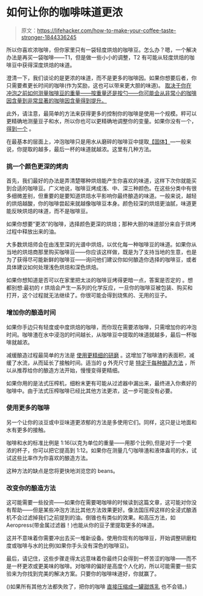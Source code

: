 # 如何让你的咖啡味道更浓

> 原文：<https://lifehacker.com/how-to-make-your-coffee-taste-stronger-1844336245>

所以你喜欢浓咖啡，但你家里只有一袋轻度烘焙的咖啡豆。怎么办？嗯，一个解决办法是再买一袋咖啡——T1，但是做一些小小的调整，T2 有可能从轻度烘焙的咖啡豆中获得深度烘焙的味道。



澄清一下，我们谈论的是更浓的味道，而不是更多的咖啡因。如果你想要后者，你只需要煮更长时间的咖啡(作为奖励，这也可以带来更大胆的味道)。 [取决于你在冲泡之前如何测量咖啡豆的重量——按重量还是按勺——你可能会从非常小的咖啡因含量到非常显著的咖啡因含量得到提升。](https://sprudge.com/does-dark-roast-coffee-really-have-more-caffeine-142095.html) 

此外，请注意，最简单的方法来获得更多的控制你的咖啡是使用一个规模。秤可以更精确地测量豆子和水，所以你也可以更精确地调整你的变量。如果你没有一个， [得到一个](https://driftaway.coffee/scales/) 。

在最基本的层面上，冲泡咖啡只是用水从磨碎的咖啡豆中提取[【固体】](https://legacy.sweetmarias.com/library/brewing-coffee-a-framework-2/#:~:text=What%20Happens%20When%20You%20Brew,grinds%20and%20into%20the%20brew.&text=Soluble%20solids%20are%20bonded%20with,soluble%20solids%20in%20the%20cup.)—一般来说，你提取的越多，最后一杯的味道就越浓。这里有几种方法。

### **挑一个颜色更深的烤肉**

首先，我们最好的办法是弄清楚哪种烘焙能产生你喜欢的味道，这样下次你就能买到合适的咖啡豆。广义地说，咖啡豆烤成浅、中、深三种颜色。在这些分类中有很多细微差别，但重要的是要知道烘焙水平影响你最终酿造的味道。一般来说，越轻的烘焙越酸，你的咖啡尝起来就越像咖啡豆本身。颜色较深的烘焙更油腻，味道更能反映烘焙的味道，而不是咖啡豆。

如果你想要“更浓”的咖啡，选择颜色更深的烘焙；那种大胆的味道部分来自于烘烤过程中释放出来的油。

大多数烘焙师会在由浅至深的光谱中烘焙，以优化每一种咖啡豆的味道。如果你从当地的烘焙商那里购买咖啡豆——你应该这样做，既是为了支持当地的生意，也是为了获得尽可能新鲜的咖啡豆——询问他们建议你如何酿造你选择的咖啡豆，或者具体建议如何处理浅色烘焙和深色烘焙。

如果你想知道是否可以在家里把太淡的咖啡豆烤得更暗一点，答案是否定的 。想都别想:最初的 r 烘焙会产生一系列的化学反应，一旦你的咖啡豆被包装、购买和打开，这个过程就无法继续了。你很可能会得到烧焦的、无用的豆子。

### 增加你的酿造时间

如果你手边只有轻度或中度烘焙的咖啡，而你现在需要浓咖啡，只需增加你的冲泡时间。咖啡渣在水中浸泡的时间越长，从咖啡豆中提取的味道就越多，最后一杯咖啡就越浓。

减缓酿造过程最简单的方法是 [使用更精细的研磨](https://perfectdailygrind.com/2019/10/how-to-adjust-your-brewing-recipe-for-coffee-roast-level/#:~:text=When%20coffee%20is%20ground%20finer,grind%20it%20a%20little%20finer) 。这增加了咖啡渣的表面积，减缓了水流，从而延长了接触时间。适当的 g 外壳尺寸是 [特定于每种酿造方法](https://www.cnet.com/how-to/coffee-grind-size-why-it-matters-and-what-you-should-be-using/) ，所以从推荐给你的酿造方法开始，慢慢变得更精细。

如果你用的是法式压榨机，细粉末更有可能从过滤器中漏出来，最终进入你煮好的咖啡中。由于法式压榨咖啡已经比其他方法更浓，这一步可能没有必要。

### 使用更多的咖啡

另一个让你的淡豆或中豆味道更浓郁的方法是多使用它们。同样，这只是让地面和水有更多的接触。

咖啡和水的标准比例是 1:16(以克为单位的重量——用那个比例),但是对于一个更浓的杯子，你可以把它提高到 1:12。如果你在测量几勺咖啡渣和液体盎司的水，试试这些比率作为你喜欢的酿造方法。

这种方法的缺点是您将更快地浏览您的 beans。

### 改变你的酿造方法

这可能需要一些投资——如果你在需要喝咖啡的时候读到这篇文章，这可能对你没有帮助——但是某些冲泡方法比其他方法效果更好。像法国压榨这样的全浸式酿酒机不会过滤掉我们之前提到的油。倒锥也有类似的效果。和高压方法，如 Aeropress(带金属过滤器！)也能从你的豆子里提取更多的味道。

这并不意味着你需要冲出去买一堆新设备。使用你现有的咖啡豆，开始调整研磨粒度或咖啡与水的比例(如果你手头没有深色的咖啡豆)。

最后，请记住，这些步骤走得太远意味着你最终只会得到一杯苦涩的咖啡——而不是一杯更浓或更美味的咖啡。对咖啡的偏好是高度个人化的，所以可能需要一些实验来为你找到完美的解决方案。只要你的咖啡味道好，你就赢了。

()如果所有其他方法都失败了，把你的咖啡 [直接压缩成一罐甜炼乳](https://skillet.lifehacker.com/screw-it-aeropress-your-coffee-directly-into-a-can-of-1842884491) 也不会错。)